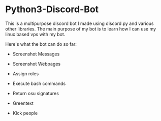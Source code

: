 # Python3-Discord-Bot
This is a multipurpose discord bot I made using discord.py and various other libraries.
The main purpose of my bot is to learn how I can use my linux based vps with my bot.

Here's what the bot can do so far:

- Screenshot Messages
  
- Screenshot Webpages
  
- Assign roles

- Execute bash commands

- Return osu signatures

- Greentext

- Kick people
